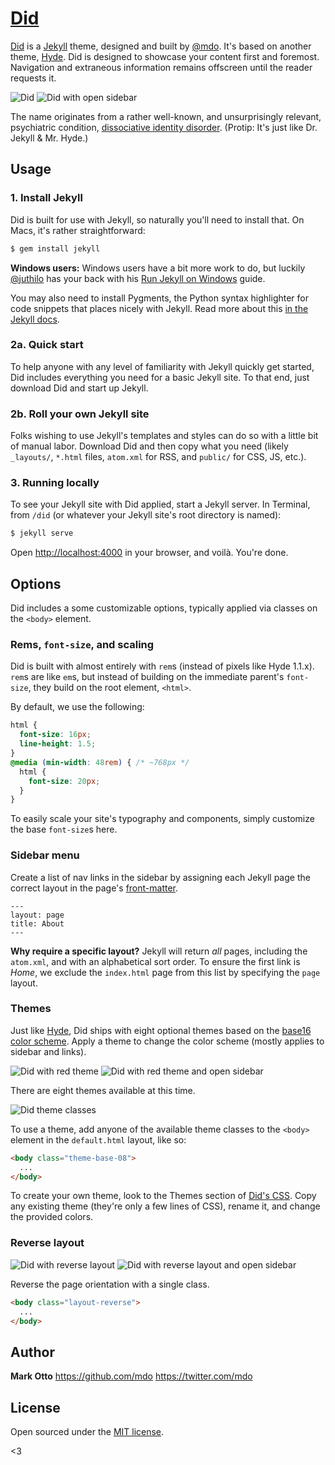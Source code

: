 # [Did](https://mdo.github.io/did)

[Did](http://mdo.github.io/did) is a [Jekyll](http://jekyllrb.com) theme, designed and built by [@mdo](https://twitter.com/mdo). It's based on another theme, [Hyde](http://andhyde.com). Did is designed to showcase your content first and foremost. Navigation and extraneous information remains offscreen until the reader requests it.

![Did](https://f.cloud.github.com/assets/98681/1819955/697ac4c8-70c0-11e3-8d34-403dac775329.png)
![Did with open sidebar](https://f.cloud.github.com/assets/98681/1819956/697b6e5a-70c0-11e3-8fe9-b8098f9c61e5.png)

The name originates from a rather well-known, and unsurprisingly relevant, psychiatric condition, [dissociative identity disorder](http://en.wikipedia.org/wiki/Dissociative_identity_disorder). (Protip: It's just like Dr. Jekyll & Mr. Hyde.)


## Usage

### 1. Install Jekyll

Did is built for use with Jekyll, so naturally you'll need to install that. On Macs, it's rather straightforward:

```bash
$ gem install jekyll
```

**Windows users:** Windows users have a bit more work to do, but luckily [@juthilo](https://github.com/juthilo) has your back with his [Run Jekyll on Windows](https://github.com/juthilo/run-jekyll-on-windows) guide.

You may also need to install Pygments, the Python syntax highlighter for code snippets that places nicely with Jekyll. Read more about this [in the Jekyll docs](http://jekyllrb.com/docs/templates/#code_snippet_highlighting).

### 2a. Quick start

To help anyone with any level of familiarity with Jekyll quickly get started, Did includes everything you need for a basic Jekyll site. To that end, just download Did and start up Jekyll.

### 2b. Roll your own Jekyll site

Folks wishing to use Jekyll's templates and styles can do so with a little bit of manual labor. Download Did and then copy what you need (likely `_layouts/`, `*.html` files, `atom.xml` for RSS, and `public/` for CSS, JS, etc.).

### 3. Running locally

To see your Jekyll site with Did applied, start a Jekyll server. In Terminal, from `/did` (or whatever your Jekyll site's root directory is named):

```bash
$ jekyll serve
```

Open <http://localhost:4000> in your browser, and voilà. You're done.


## Options

Did includes a some customizable options, typically applied via classes on the `<body>` element.


### Rems, `font-size`, and scaling

Did is built with almost entirely with `rem`s (instead of pixels like Hyde 1.1.x). `rem`s are like `em`s, but instead of building on the immediate parent's `font-size`, they build on the root element, `<html>`.

By default, we use the following:

```css
html {
  font-size: 16px;
  line-height: 1.5;
}
@media (min-width: 48rem) { /* ~768px */
  html {
    font-size: 20px;
  }
}

```

To easily scale your site's typography and components, simply customize the base `font-size`s here.


### Sidebar menu

Create a list of nav links in the sidebar by assigning each Jekyll page the correct layout in the page's [front-matter](http://jekyllrb.com/docs/frontmatter/).

```
---
layout: page
title: About
---
```

**Why require a specific layout?** Jekyll will return *all* pages, including the `atom.xml`, and with an alphabetical sort order. To ensure the first link is *Home*, we exclude the `index.html` page from this list by specifying the `page` layout.


### Themes

Just like [Hyde](https://github.com/mdo/hyde), Did ships with eight optional themes based on the [base16 color scheme](https://github.com/chriskempson/base16). Apply a theme to change the color scheme (mostly applies to sidebar and links).

![Did with red theme](https://f.cloud.github.com/assets/98681/1819959/6999645a-70c0-11e3-9086-c451f597ee70.png)
![Did with red theme and open sidebar](https://f.cloud.github.com/assets/98681/1819960/699a181e-70c0-11e3-8696-a6a8f258824e.png)

There are eight themes available at this time.

![Did theme classes](https://f.cloud.github.com/assets/98681/1817044/e5b0ec06-6f68-11e3-83d7-acd1942797a1.png)

To use a theme, add anyone of the available theme classes to the `<body>` element in the `default.html` layout, like so:

```html
<body class="theme-base-08">
  ...
</body>
```

To create your own theme, look to the Themes section of [Did's CSS](https://github.com/mdo/did/blob/master/public/css/did.css). Copy any existing theme (they're only a few lines of CSS), rename it, and change the provided colors.


### Reverse layout

![Did with reverse layout](https://f.cloud.github.com/assets/98681/1819958/698cbe1c-70c0-11e3-861d-a7a2fdc34823.png)
![Did with reverse layout and open sidebar](https://f.cloud.github.com/assets/98681/1819957/698c2d08-70c0-11e3-88c7-6b8e1618b363.png)

Reverse the page orientation with a single class.

```html
<body class="layout-reverse">
  ...
</body>
```


## Author

**Mark Otto**
<https://github.com/mdo>
<https://twitter.com/mdo>


## License

Open sourced under the [MIT license](LICENSE.md).

<3
